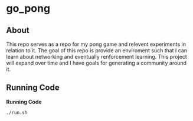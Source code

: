 # go_pong

## About
This repo serves as a repo for my pong game and relevent experiments in relation to it. The goal of this repo is provide an enviroment such that I can learn about networking and eventually renforcement learning. This project will expand over time and I have goals for generating a community around it.


## Running Code

**Running Code**
```bash
./run.sh
```


